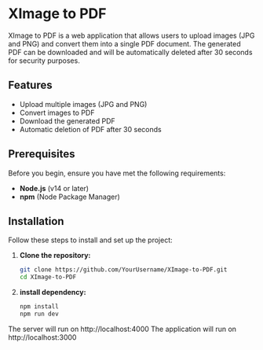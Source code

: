 # XImage to PDF

XImage to PDF is a web application that allows users to upload images (JPG and PNG) and convert them into a single PDF document. The generated PDF can be downloaded and will be automatically deleted after 30 seconds for security purposes.

## Features

- Upload multiple images (JPG and PNG)
- Convert images to PDF
- Download the generated PDF
- Automatic deletion of PDF after 30 seconds

## Prerequisites

Before you begin, ensure you have met the following requirements:

- **Node.js** (v14 or later)
- **npm** (Node Package Manager)

## Installation

Follow these steps to install and set up the project:

1. **Clone the repository:**

   ```bash
   git clone https://github.com/YourUsername/XImage-to-PDF.git
   cd XImage-to-PDF
2. **install dependency:**

   ```bash
   npm install
   npm run dev

The server will run on http://localhost:4000
The application will run on http://localhost:3000

